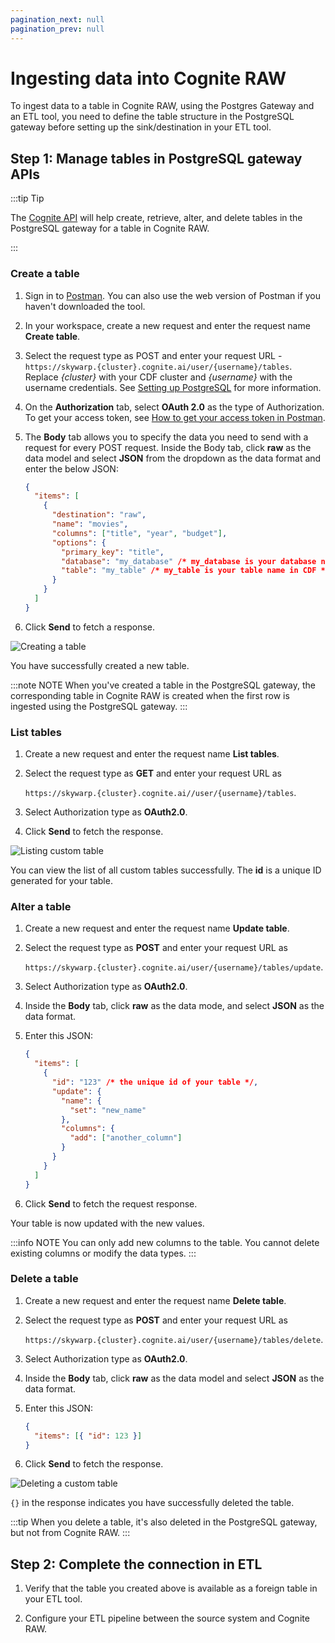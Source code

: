 ```yaml
---
pagination_next: null
pagination_prev: null
---
```


# Ingesting data into Cognite RAW

To ingest data to a table in Cognite RAW, using the Postgres Gateway and an ETL tool, you need to define the table structure in the PostgreSQL gateway before setting up the sink/destination in your ETL tool.

## Step 1: Manage tables in PostgreSQL gateway APIs

:::tip Tip

The [Cognite API](https://docs.cognite.com/api/v1/) will help create, retrieve, alter, and delete tables in the PostgreSQL gateway for a table in Cognite RAW.

:::

### Create a table

1. Sign in to [Postman](https://www.getpostman.com/). You can also use the web version of Postman if you haven't downloaded the tool.

1. In your workspace, create a new request and enter the request name **Create table**.

1. Select the request type as POST and enter your request URL - `https://skywarp.{cluster}.cognite.ai/user/{username}/tables`. Replace _{cluster}_ with your CDF cluster and _{username}_ with the username credentials. See [Setting up PostgreSQL](../../../integration/guides/interfaces/postgres_gateway#step-4-create-user-credentials-for-the-postgresql-gateway) for more information.

1. On the **Authorization** tab, select **OAuth 2.0** as the type of Authorization. To get your access token, see [How to get your access token in Postman](../../../integration/guides/interfaces/postgres_gateway#step-4-create-user-credentials-for-the-postgresql-gateway).

1. The **Body** tab allows you to specify the data you need to send with a request for every POST request. Inside the Body tab, click **raw** as the data model and select **JSON** from the dropdown as the data format and enter the below JSON:

   ```json
   {
     "items": [
       {
         "destination": "raw",
         "name": "movies",
         "columns": ["title", "year", "budget"],
         "options": {
           "primary_key": "title",
           "database": "my_database" /* my_database is your database name in CDF */,
           "table": "my_table" /* my_table is your table name in CDF */
         }
       }
     ]
   }
   ```

1. Click **Send** to fetch a response.

  <img className="screenshot" src="https://apps-cdn.cogniteapp.com/@cognite/docs-portal-images/1.0.0/images/cdf/integrations/interfaces/create-a-table.png" alt="Creating a table" width="x%"/>

You have successfully created a new table.

:::note NOTE
When you've created a table in the PostgreSQL gateway, the corresponding table in Cognite RAW is created when the first row is ingested using the PostgreSQL gateway.
:::

### List tables

1. Create a new request and enter the request name **List tables**.

1. Select the request type as **GET** and enter your request URL as 

    `https://skywarp.{cluster}.cognite.ai//user/{username}/tables`.

1. Select Authorization type as **OAuth2.0**.

1. Click **Send** to fetch the response.

  <img className="screenshot" src="https://apps-cdn.cogniteapp.com/@cognite/docs-portal-images/1.0.0/images/cdf/integrations/interfaces/retrieve-custom-table.png" alt="Listing custom table" width="x%"/>

You can view the list of all custom tables successfully. The **id** is a unique ID generated for your table.

### Alter a table

1. Create a new request and enter the request name **Update table**.

1. Select the request type as **POST** and enter your request URL as 

    `https://skywarp.{cluster}.cognite.ai/user/{username}/tables/update`.

1. Select Authorization type as **OAuth2.0**.

1. Inside the **Body** tab, click **raw** as the data mode, and select **JSON** as the data format. 

1. Enter this JSON:

   ```json
   {
     "items": [
       {
         "id": "123" /* the unique id of your table */,
         "update": {
           "name": {
             "set": "new_name"
           },
           "columns": {
             "add": ["another_column"]
           }
         }
       }
     ]
   }
   ```

1. Click **Send** to fetch the request response.

Your table is now updated with the new values.

:::info NOTE
You can only add new columns to the table. You cannot delete existing columns or modify the data types.
:::

### Delete a table

1. Create a new request and enter the request name **Delete table**.

1. Select the request type as **POST** and enter your request URL as 

    `https://skywarp.{cluster}.cognite.ai/user/{username}/tables/delete`.

1. Select Authorization type as **OAuth2.0**.

1. Inside the **Body** tab, click **raw** as the data model and select **JSON** as the data format.

1. Enter this JSON:

   ```json
   {
     "items": [{ "id": 123 }]
   }
   ```

1. Click **Send** to fetch the response.

  <img className="screenshot" src="https://apps-cdn.cogniteapp.com/@cognite/docs-portal-images/1.0.0/images/cdf/integrations/interfaces/delete-custom-table.png" alt="Deleting a custom table" width="x%"/>

`{}` in the response indicates you have successfully deleted the table.

:::tip
When you delete a table, it's also deleted in the PostgreSQL gateway, but not from Cognite RAW.
:::

## Step 2: Complete the connection in ETL

1. Verify that the table you created above is available as a foreign table in your ETL tool.

1. Configure your ETL pipeline between the source system and Cognite RAW.
